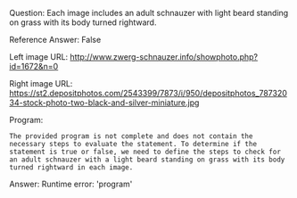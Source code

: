 Question: Each image includes an adult schnauzer with light beard standing on grass with its body turned rightward.

Reference Answer: False

Left image URL: http://www.zwerg-schnauzer.info/showphoto.php?id=1672&n=0

Right image URL: https://st2.depositphotos.com/2543399/7873/i/950/depositphotos_78732034-stock-photo-two-black-and-silver-miniature.jpg

Program:

```
The provided program is not complete and does not contain the necessary steps to evaluate the statement. To determine if the statement is true or false, we need to define the steps to check for an adult schnauzer with a light beard standing on grass with its body turned rightward in each image.
```
Answer: Runtime error: 'program'

